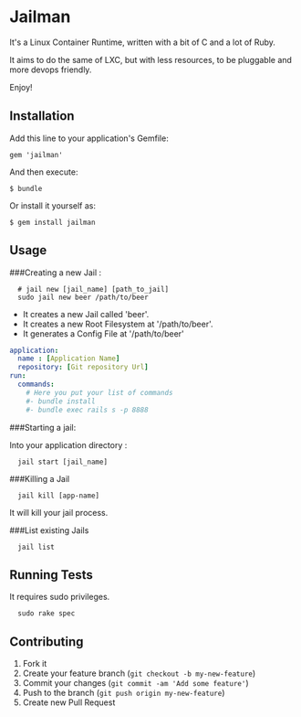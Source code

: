 # Jailman

It's a Linux Container Runtime, written with a bit of C and a lot of Ruby.

It aims to do the same of LXC, but with less resources, to be pluggable and
more devops friendly.

Enjoy!

## Installation

Add this line to your application's Gemfile:

    gem 'jailman'

And then execute:

    $ bundle

Or install it yourself as:

    $ gem install jailman

## Usage

###Creating a new Jail :


```
  # jail new [jail_name] [path_to_jail]
  sudo jail new beer /path/to/beer
```

* It creates a new Jail called 'beer'.
* It creates a new Root Filesystem at '/path/to/beer'.
* It generates a Config File at '/path/to/beer'

``` yaml
application:
  name : [Application Name]
  repository: [Git repository Url]
run:
  commands:
    # Here you put your list of commands
    #- bundle install
    #- bundle exec rails s -p 8888
```

###Starting a jail:

Into your application directory :

```
  jail start [jail_name]
```

###Killing a Jail

```
  jail kill [app-name]
```

It will kill your jail process.

###List existing Jails

```
  jail list
```

## Running Tests

It requires sudo privileges.

```
  sudo rake spec
```

## Contributing

1. Fork it
2. Create your feature branch (`git checkout -b my-new-feature`)
3. Commit your changes (`git commit -am 'Add some feature'`)
4. Push to the branch (`git push origin my-new-feature`)
5. Create new Pull Request


